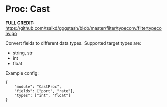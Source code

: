# Proc: Cast

**FULL CREDIT:** https://github.com/tsaikd/gogstash/blob/master/filter/typeconv/filtertypeconv.go

Convert fields to different data types. Supported target types are:

-   string, str
-   int
-   float

Example config:

```
{
    "module": "CastProc",
    "fields": ["port", "rate"],
    "types": ["int", "float"]
}
```
